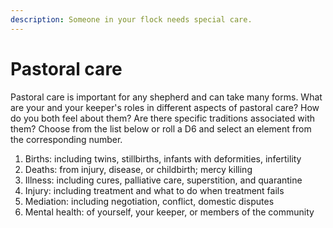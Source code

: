```yaml
---
description: Someone in your flock needs special care.
---
```


# Pastoral care

Pastoral care is important for any shepherd and can take many forms. What are your and your keeper's roles in different aspects of pastoral care? How do you both feel about them? Are there specific traditions associated with them? Choose from the list below or roll a D6 and select an element from the corresponding number.

1. Births: including twins, stillbirths, infants with deformities, infertility
2. Deaths: from injury, disease, or childbirth; mercy killing
3. Illness: including cures, palliative care, superstition, and quarantine
4. Injury: including treatment and what to do when treatment fails
5. Mediation: including negotiation, conflict, domestic disputes
6. Mental health: of yourself, your keeper, or members of the community

